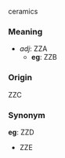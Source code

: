 ceramics
### Meaning
+ _adj_: ZZA
	+ __eg__: ZZB

### Origin

ZZC

### Synonym

__eg__: ZZD

+ ZZE



